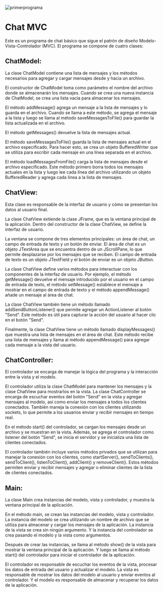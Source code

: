 ![primerprograma](https://user-images.githubusercontent.com/75398496/233857513-9203b441-f72a-431b-acbb-2b3f94f5e422.png)

# Chat MVC
Este es un programa de chat básico que sigue el patrón de diseño Modelo-Vista-Controlador (MVC). El programa se compone de cuatro clases:

## ChatModel: 
La clase ChatModel contiene una lista de mensajes y los métodos necesarios para agregar y cargar mensajes desde y hacia un archivo.

El constructor de ChatModel toma como parámetro el nombre del archivo donde se almacenarán los mensajes. Cuando se crea una nueva instancia de ChatModel, se crea una lista vacía para almacenar los mensajes.

El método addMessage() agrega un mensaje a la lista de mensajes y lo guarda en el archivo. Cuando se llama a este método, se agrega el mensaje a la lista y luego se llama al método saveMessagesToFile() para guardar la lista actualizada en el archivo.

El método getMessages() devuelve la lista de mensajes actual.

El método saveMessagesToFile() guarda la lista de mensajes actual en el archivo especificado. Para hacer esto, se crea un objeto BufferedWriter que se utiliza para escribir cada mensaje en una línea separada en el archivo.

El método loadMessagesFromFile() carga la lista de mensajes desde el archivo especificado. Este método primero borra todos los mensajes actuales en la lista y luego lee cada línea del archivo utilizando un objeto BufferedReader y agrega cada línea a la lista de mensajes.

## ChatView:
Esta clase es responsable de la interfaz de usuario y cómo se presentan los datos al usuario final.

La clase ChatView extiende la clase JFrame, que es la ventana principal de la aplicación. Dentro del constructor de la clase ChatView, se define la interfaz de usuario.

La ventana se compone de tres elementos principales: un área de chat, un campo de entrada de texto y un botón de enviar. El área de chat es un objeto JTextArea que se encuentra dentro de un JScrollPane, lo que permite desplazarse por los mensajes que se reciben. El campo de entrada de texto es un objeto JTextField y el botón de enviar es un objeto JButton.

La clase ChatView define varios métodos para interactuar con los componentes de la interfaz de usuario. Por ejemplo, el método getMessage() devuelve el mensaje introducido por el usuario en el campo de entrada de texto, el método setMessage() establece el mensaje a mostrar en el campo de entrada de texto y el método appendMessage() añade un mensaje al área de chat.

La clase ChatView también tiene un método llamado addSendButtonListener() que permite agregar un ActionListener al botón "Send". Este método es útil para capturar la acción del usuario al hacer clic en el botón "Send".

Finalmente, la clase ChatView tiene un método llamado displayMessages() que muestra una lista de mensajes en el área de chat. Este método recibe una lista de mensajes y llama al método appendMessage() para agregar cada mensaje a la vista del usuario.

## ChatController:
El controlador se encarga de manejar la lógica del programa y la interacción entre la vista y el modelo.

El controlador utiliza la clase ChatModel para mantener los mensajes y la clase ChatView para mostrarlos en la vista. La clase ChatController se encarga de escuchar eventos del botón "Send" en la vista y agregar mensajes al modelo, así como enviar los mensajes a todos los clientes conectados. También maneja la conexión con los clientes utilizando sockets, lo que permite a los usuarios enviar y recibir mensajes en tiempo real.

En el método start() del controlador, se cargan los mensajes desde un archivo y se muestran en la vista. Además, se agrega el controlador como listener del botón "Send", se inicia el servidor y se inicializa una lista de clientes conectados.

El controlador también incluye varios métodos privados que se utilizan para manejar la conexión con los clientes, como startServer(), sendToClients(), sendToClient(), listenToClient(), addClient() y removeClient(). Estos métodos permiten enviar y recibir mensajes y agregar o eliminar clientes de la lista de clientes conectados.

## Main:
La clase Main crea instancias del modelo, vista y controlador, y muestra la ventana principal de la aplicación.

En el método main, se crean las instancias del modelo, vista y controlador. La instancia del modelo se crea utilizando un nombre de archivo que se utiliza para almacenar y cargar los mensajes de la aplicación. La instancia de la vista se crea sin ningún argumento. Y la instancia del controlador se crea pasando el modelo y la vista como argumentos.

Después de crear las instancias, se llama al método show() de la vista para mostrar la ventana principal de la aplicación. Y luego se llama al método start() del controlador para iniciar el controlador de la aplicación.

El controlador es responsable de escuchar los eventos de la vista, procesar los datos de entrada del usuario y actualizar el modelo. La vista es responsable de mostrar los datos del modelo al usuario y enviar eventos al controlador. Y el modelo es responsable de almacenar y recuperar los datos de la aplicación.
